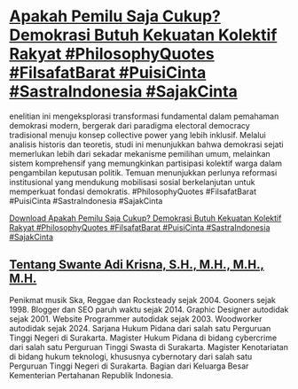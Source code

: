 # [Apakah Pemilu Saja Cukup? Demokrasi Butuh Kekuatan Kolektif Rakyat #PhilosophyQuotes #FilsafatBarat #PuisiCinta #SastraIndonesia #SajakCinta](https://swanteadikrisna.com/filsafat/website/5/apakah-pemilu-saja-cukup-demokrasi-butuh-kekuatan-kolektif-rakyat/)

enelitian ini mengeksplorasi transformasi fundamental dalam pemahaman demokrasi modern, bergerak dari paradigma electoral democracy tradisional menuju konsep collective power yang lebih inklusif. Melalui analisis historis dan teoretis, studi ini menunjukkan bahwa demokrasi sejati memerlukan lebih dari sekadar mekanisme pemilihan umum, melainkan sistem komprehensif yang memungkinkan partisipasi kolektif warga dalam pengambilan keputusan politik. Temuan menunjukkan perlunya reformasi institusional yang mendukung mobilisasi sosial berkelanjutan untuk memperkuat fondasi demokratis. #PhilosophyQuotes #FilsafatBarat #PuisiCinta #SastraIndonesia #SajakCinta 

[Download Apakah Pemilu Saja Cukup? Demokrasi Butuh Kekuatan Kolektif Rakyat #PhilosophyQuotes #FilsafatBarat #PuisiCinta #SastraIndonesia #SajakCinta](https://swanteadikrisna.com/filsafat/website/5/apakah-pemilu-saja-cukup-demokrasi-butuh-kekuatan-kolektif-rakyat/)


## [Tentang Swante Adi Krisna, S.H., M.H., M.H., M.H.](https://swanteadikrisna.com/)

Penikmat musik Ska, Reggae dan Rocksteady sejak 2004. Gooners sejak 1998. Blogger dan SEO paruh waktu sejak 2014. Graphic Designer autodidak sejak 2001. Website Programmer autodidak sejak 2003. Woodworker autodidak sejak 2024. Sarjana Hukum Pidana dari salah satu Perguruan Tinggi Negeri di Surakarta. Magister Hukum Pidana di bidang cybercrime dari salah satu Perguruan Tinggi Swasta di Surakarta. Magister Kenotariatan di bidang hukum teknologi, khususnya cybernotary dari salah satu Perguruan Tinggi Negeri di Surakarta. Bagian dari Keluarga Besar Kementerian Pertahanan Republik Indonesia.